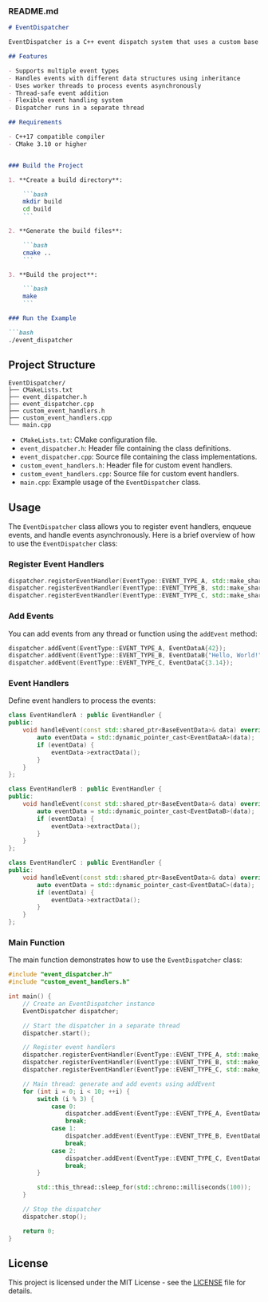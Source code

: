 ### README.md

```markdown
# EventDispatcher

EventDispatcher is a C++ event dispatch system that uses a custom base class with inheritance to manage different types of event data. This project demonstrates how to handle events asynchronously using separate worker threads for each event type. It also runs the dispatcher in a separate thread from the main thread.

## Features

- Supports multiple event types
- Handles events with different data structures using inheritance
- Uses worker threads to process events asynchronously
- Thread-safe event addition
- Flexible event handling system
- Dispatcher runs in a separate thread

## Requirements

- C++17 compatible compiler
- CMake 3.10 or higher


### Build the Project

1. **Create a build directory**:

    ```bash
    mkdir build
    cd build
    ```

2. **Generate the build files**:

    ```bash
    cmake ..
    ```

3. **Build the project**:

    ```bash
    make
    ```

### Run the Example

```bash
./event_dispatcher
```

## Project Structure

```
EventDispatcher/
├── CMakeLists.txt
├── event_dispatcher.h
├── event_dispatcher.cpp
├── custom_event_handlers.h
├── custom_event_handlers.cpp
└── main.cpp
```

- `CMakeLists.txt`: CMake configuration file.
- `event_dispatcher.h`: Header file containing the class definitions.
- `event_dispatcher.cpp`: Source file containing the class implementations.
- `custom_event_handlers.h`: Header file for custom event handlers.
- `custom_event_handlers.cpp`: Source file for custom event handlers.
- `main.cpp`: Example usage of the `EventDispatcher` class.

## Usage

The `EventDispatcher` class allows you to register event handlers, enqueue events, and handle events asynchronously. Here is a brief overview of how to use the `EventDispatcher` class:

### Register Event Handlers

```cpp
dispatcher.registerEventHandler(EventType::EVENT_TYPE_A, std::make_shared<EventHandlerA>());
dispatcher.registerEventHandler(EventType::EVENT_TYPE_B, std::make_shared<EventHandlerB>());
dispatcher.registerEventHandler(EventType::EVENT_TYPE_C, std::make_shared<EventHandlerC>());
```

### Add Events

You can add events from any thread or function using the `addEvent` method:

```cpp
dispatcher.addEvent(EventType::EVENT_TYPE_A, EventDataA{42});
dispatcher.addEvent(EventType::EVENT_TYPE_B, EventDataB{"Hello, World!"});
dispatcher.addEvent(EventType::EVENT_TYPE_C, EventDataC{3.14});
```

### Event Handlers

Define event handlers to process the events:

```cpp
class EventHandlerA : public EventHandler {
public:
    void handleEvent(const std::shared_ptr<BaseEventData>& data) override {
        auto eventData = std::dynamic_pointer_cast<EventDataA>(data);
        if (eventData) {
            eventData->extractData();
        }
    }
};

class EventHandlerB : public EventHandler {
public:
    void handleEvent(const std::shared_ptr<BaseEventData>& data) override {
        auto eventData = std::dynamic_pointer_cast<EventDataB>(data);
        if (eventData) {
            eventData->extractData();
        }
    }
};

class EventHandlerC : public EventHandler {
public:
    void handleEvent(const std::shared_ptr<BaseEventData>& data) override {
        auto eventData = std::dynamic_pointer_cast<EventDataC>(data);
        if (eventData) {
            eventData->extractData();
        }
    }
};
```

### Main Function

The main function demonstrates how to use the `EventDispatcher` class:

```cpp
#include "event_dispatcher.h"
#include "custom_event_handlers.h"

int main() {
    // Create an EventDispatcher instance
    EventDispatcher dispatcher;

    // Start the dispatcher in a separate thread
    dispatcher.start();

    // Register event handlers
    dispatcher.registerEventHandler(EventType::EVENT_TYPE_A, std::make_shared<EventHandlerA>());
    dispatcher.registerEventHandler(EventType::EVENT_TYPE_B, std::make_shared<EventHandlerB>());
    dispatcher.registerEventHandler(EventType::EVENT_TYPE_C, std::make_shared<EventHandlerC>());

    // Main thread: generate and add events using addEvent
    for (int i = 0; i < 10; ++i) {
        switch (i % 3) {
            case 0:
                dispatcher.addEvent(EventType::EVENT_TYPE_A, EventDataA{i}); // int data
                break;
            case 1:
                dispatcher.addEvent(EventType::EVENT_TYPE_B, EventDataB{std::to_string(i)}); // string data
                break;
            case 2:
                dispatcher.addEvent(EventType::EVENT_TYPE_C, EventDataC{i * 0.1}); // double data
                break;
        }

        std::this_thread::sleep_for(std::chrono::milliseconds(100));
    }

    // Stop the dispatcher
    dispatcher.stop();

    return 0;
}
```

## License

This project is licensed under the MIT License - see the [LICENSE](LICENSE) file for details.


